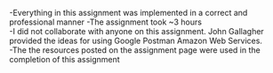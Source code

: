 -Everything in this assignment was implemented in a correct and professional manner
-The assignment took ~3 hours                                                         
-I did not collaborate with anyone on this assignment. John Gallagher provided the ideas for using Google Postman 
 Amazon Web Services.                                                                  
-The the resources posted on the assignment page were used in the completion of this assignment  
